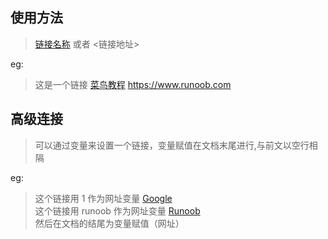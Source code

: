 使用方法
-
>[链接名称](链接地址)
或者
<链接地址>

eg:
>这是一个链接 [菜鸟教程](https://www.runoob.com)
<https://www.runoob.com>

高级连接
-
>可以通过变量来设置一个链接，变量赋值在文档末尾进行,与前文以空行相隔

eg:
>这个链接用 1 作为网址变量 [Google][1]  
这个链接用 runoob 作为网址变量 [Runoob][runoob]  
然后在文档的结尾为变量赋值（网址）

[1]: http://www.google.com/
[runoob]: http://www.runoob.com/

